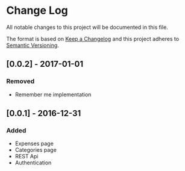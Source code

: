 # Change Log
All notable changes to this project will be documented in this file.

The format is based on [Keep a Changelog](http://keepachangelog.com/) 
and this project adheres to [Semantic Versioning](http://semver.org/).

## [0.0.2] - 2017-01-01
### Removed
- Remember me implementation

## [0.0.1] - 2016-12-31
### Added
- Expenses page
- Categories page
- REST Api
- Authentication


